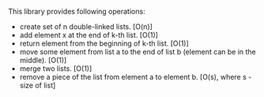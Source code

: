 This library provides following operations:
 - create set of n double-linked lists. [O(n)]
 - add element x at the end of k-th list. [O(1)]
 - return element from the beginning of k-th list. [O(1)]
 - move some element from list a to the end of list b (element can be in the middle). [O(1)]
 - merge two lists. [O(1)]
 - remove a piece of the list from element a to element b. [O(s), where s - size of list]
